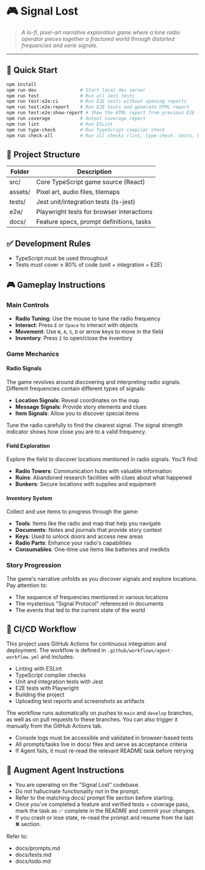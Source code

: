 # 🎮 Signal Lost

> _A lo-fi, pixel-art narrative exploration game where a lone radio operator pieces together a fractured world through distorted frequencies and eerie signals._

---

## 🚀 Quick Start

```bash
npm install
npm run dev                # Start local dev server
npm run test               # Run all Jest tests
npm run test:e2e:ci        # Run E2E tests without opening reports
npm run test:e2e:report    # Run E2E tests and generate HTML report
npm run test:e2e:show-report # Show the HTML report from previous E2E test run
npm run coverage           # Output coverage report
npm run lint               # Run ESLint
npm run type-check         # Run TypeScript compiler check
npm run check-all          # Run all checks (lint, type-check, tests, E2E tests)
```

## 📂 Project Structure

| Folder  | Description                               |
| ------- | ----------------------------------------- |
| src/    | Core TypeScript game source (React)       |
| assets/ | Pixel art, audio files, tilemaps          |
| tests/  | Jest unit/integration tests (ts-jest)     |
| e2e/    | Playwright tests for browser interactions |
| docs/   | Feature specs, prompt definitions, tasks  |

## ✅ Development Rules

- TypeScript must be used throughout
- Tests must cover ≥ 80% of code (unit + integration + E2E)

## 🎮 Gameplay Instructions

### Main Controls

- **Radio Tuning**: Use the mouse to tune the radio frequency
- **Interact**: Press `E` or `Space` to interact with objects
- **Movement**: Use `W`, `A`, `S`, `D` or arrow keys to move in the field
- **Inventory**: Press `I` to open/close the inventory

### Game Mechanics

#### Radio Signals

The game revolves around discovering and interpreting radio signals. Different frequencies contain different types of signals:

- **Location Signals**: Reveal coordinates on the map
- **Message Signals**: Provide story elements and clues
- **Item Signals**: Allow you to discover special items

Tune the radio carefully to find the clearest signal. The signal strength indicator shows how close you are to a valid frequency.

#### Field Exploration

Explore the field to discover locations mentioned in radio signals. You'll find:

- **Radio Towers**: Communication hubs with valuable information
- **Ruins**: Abandoned research facilities with clues about what happened
- **Bunkers**: Secure locations with supplies and equipment

#### Inventory System

Collect and use items to progress through the game:

- **Tools**: Items like the radio and map that help you navigate
- **Documents**: Notes and journals that provide story context
- **Keys**: Used to unlock doors and access new areas
- **Radio Parts**: Enhance your radio's capabilities
- **Consumables**: One-time use items like batteries and medkits

### Story Progression

The game's narrative unfolds as you discover signals and explore locations. Pay attention to:

- The sequence of frequencies mentioned in various locations
- The mysterious "Signal Protocol" referenced in documents
- The events that led to the current state of the world

## 🔄 CI/CD Workflow

This project uses GitHub Actions for continuous integration and deployment. The workflow is defined in `.github/workflows/agent-workflow.yml` and includes:

- Linting with ESLint
- TypeScript compiler checks
- Unit and integration tests with Jest
- E2E tests with Playwright
- Building the project
- Uploading test reports and screenshots as artifacts

The workflow runs automatically on pushes to `main` and `develop` branches, as well as on pull requests to these branches. You can also trigger it manually from the GitHub Actions tab.

- Console logs must be accessible and validated in browser-based tests
- All prompts/tasks live in docs/ files and serve as acceptance criteria
- If Agent fails, it must re-read the relevant README task before retrying

## 🧠 Augment Agent Instructions

- You are operating on the "Signal Lost" codebase.
- Do not hallucinate functionality not in the prompt.
- Refer to the matching docs/ prompt file section before starting.
- Once you've completed a feature and verified tests + coverage pass, mark the task as ✅ complete in the README and commit your changes.
- If you crash or lose state, re-read the prompt and resume from the last ❌ section.

Refer to:

- docs/prompts.md
- docs/tests.md
- docs/todo.md
